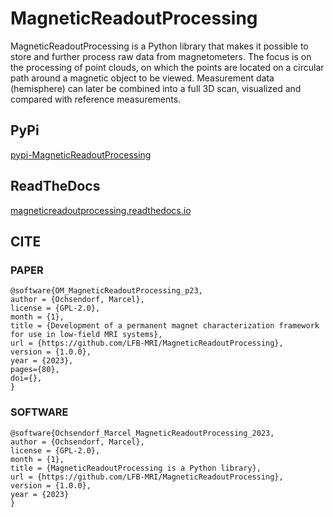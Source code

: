 # MagneticReadoutProcessing

MagneticReadoutProcessing is a Python library that makes it possible to store and further process raw data from magnetometers. The focus is on the processing of point clouds, on which the points are located on a circular path around a magnetic object to be viewed. Measurement data (hemisphere) can later be combined into a full 3D scan, visualized and compared with reference measurements.

## PyPi

[pypi-MagneticReadoutProcessing](https://pypi.org/project/MagneticReadoutProcessing/)

## ReadTheDocs

[magneticreadoutprocessing.readthedocs.io](https://magneticreadoutprocessing.readthedocs.io/en/latest/)

## CITE


### PAPER

```
@software{OM_MagneticReadoutProcessing_p23,
author = {Ochsendorf, Marcel},
license = {GPL-2.0},
month = {1},
title = {Development of a permanent magnet characterization framework for use in low-field MRI systems},
url = {https://github.com/LFB-MRI/MagneticReadoutProcessing},
version = {1.0.0},
year = {2023},
pages={80},
doi={},
}
```

### SOFTWARE
```
@software{Ochsendorf_Marcel_MagneticReadoutProcessing_2023,
author = {Ochsendorf, Marcel},
license = {GPL-2.0},
month = {1},
title = {MagneticReadoutProcessing is a Python library},
url = {https://github.com/LFB-MRI/MagneticReadoutProcessing},
version = {1.0.0},
year = {2023}
}
```
